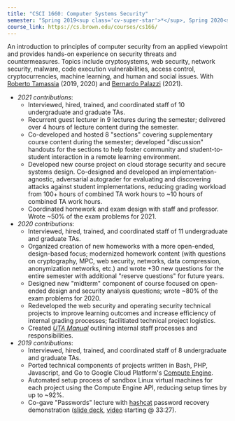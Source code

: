 ```yaml
---
title: "CSCI 1660: Computer Systems Security"
semester: "Spring 2019<sup class='cv-super-star'>*</sup>, Spring 2020<sup class='cv-super-star'>*</sup>, Spring 2021<sup class='cv-super-star'>*</sup>"
course_link: https://cs.brown.edu/courses/cs166/
---
```


An introduction to principles of computer security from an applied viewpoint and provides hands-on experience on security threats and countermeasures. Topics include cryptosystems, web security, network security, malware, code execution vulnerabilities, access control, cryptocurrencies, machine learning, and human and social issues. With [Roberto Tamassia](http://cs.brown.edu/people/rtamassi/) (2019, 2020) and [Bernardo Palazzi](https://professional.brown.edu/people/bernardo-palazzi) (2021).

* _2021 contributions_:
  - Interviewed, hired, trained, and coordinated staff of 10 undergraduate and graduate TAs.
  - Recurrent guest lecturer in 9 lectures during the semester; delivered over 4 hours of lecture content during the semester.
  - Co-developed and hosted 8 "sections" covering supplementary course content during the semester; developed "discussion" handouts for the sections to help foster community and student-to-student interaction in a remote learning environment.
  - Developed new course project on cloud storage security and secure systems design. Co-designed and developed an implementation-agnostic, adversarial autograder for evaluating and discovering attacks against student implementations, reducing grading workload from 100+ hours of combined TA work hours to ~10 hours of combined TA work hours.
  - Coordinated homework and exam design with staff and professor. Wrote ~50% of the exam problems for 2021.
* _2020 contributions_:
  - Interviewed, hired, trained, and coordinated staff of 11 undergraduate and graduate TAs.
  - Organized creation of new homeworks with a more open-ended, design-based focus; modernized homework content (with questions on cryptography, MPC, web security, networks, data compression, anonymization networks, etc.) and wrote +30 new questions for the entire semester with additional "reserve questions" for future years.
  - Designed new "midterm" component of course focused on open-ended design and security analysis questions; wrote ~80% of the exam problems for 2020.
  - Redeveloped the web security and operating security technical projects to improve learning outcomes and increase efficiency of internal grading processes; facilitiated technical project logistics.
  - Created [_UTA Manual_](http://cs.brown.edu/~zespirit/cs166-uta-manual.pdf) outlining internal staff processes and responsibilities.
* _2019 contributions_:
  - Interviewed, hired, trained, and coordinated staff of 8 undergraduate and graduate TAs.
  - Ported technical components of projects written in Bash, PHP, Javascript, and Go to Google Cloud Platform's [Compute Engine](https://cloud.google.com/compute/).
  - Automated setup process of sandbox Linux virtual machines for each project using the Compute Engine API, reducing setup times by up to ~92%.
  - Co-gave "Passwords" lecture with [hashcat](https://hashcat.net/wiki/) password recovery demonstration ([slide deck](https://drive.google.com/file/d/1SmFbqI6iBj8vBhsmP1QCWjczAPojyqkA/view), [video](https://youtu.be/15sfZNWBO7Y?t=2007) starting @ 33:27).
